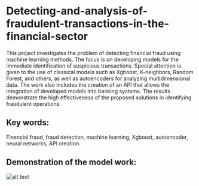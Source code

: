 # Detecting-and-analysis-of-fraudulent-transactions-in-the-financial-sector

This project investigates the problem of detecting financial fraud using machine learning methods. The focus is on developing models for the immediate identification of suspicious transactions. Special attention is given to the use of classical models such as Xgboost, K-neighbors, Random Forest, and others, as well as autoencoders for analyzing multidimensional data. The work also includes the creation of an API that allows the integration of developed models into banking systems. The results demonstrate the high effectiveness of the proposed solutions in identifying fraudulent operations.

## Key words:
Financial fraud, fraud detection, machine learning, Xgboost, autoencoder, neural networks, API creation.

## Demonstration of the model work:
![alt text](https://github.com/EvelinaUrusova/BreadcrumbsDetecting-and-analysis-of-fraudulent-transactions-in-the-financial-sector/blob/main/images/image.jpg?raw=true)
